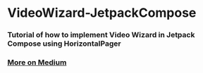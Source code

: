 # VideoWizard-JetpackCompose

### Tutorial of how to implement Video Wizard in Jetpack Compose using HorizontalPager
### [More on Medium](https://medium.com/@iRYO400/video-wizard-with-horizontalpager-exoplayer-jetpack-compose-9b48875e6dd0)
